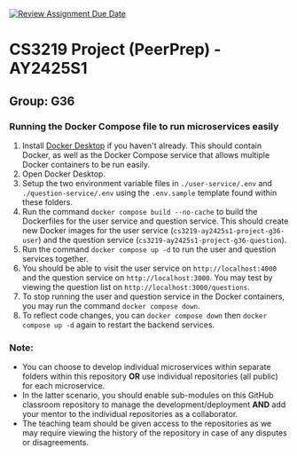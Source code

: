 [![Review Assignment Due Date](https://classroom.github.com/assets/deadline-readme-button-22041afd0340ce965d47ae6ef1cefeee28c7c493a6346c4f15d667ab976d596c.svg)](https://classroom.github.com/a/bzPrOe11)
# CS3219 Project (PeerPrep) - AY2425S1
## Group: G36

### Running the Docker Compose file to run microservices easily
1. Install [Docker Desktop](https://www.docker.com/products/docker-desktop/) if you haven't already. This should contain Docker, as well as the Docker Compose service that allows multiple Docker containers to be run easily.
2. Open Docker Desktop.
3. Setup the two environment variable files in `./user-service/.env` and `./question-service/.env` using the `.env.sample` template found within these folders.
4. Run the command `docker compose build --no-cache` to build the Dockerfiles for the user service and question service. This should create new Docker images for the user service (`cs3219-ay2425s1-project-g36-user`) and the question service (`cs3219-ay2425s1-project-g36-question`).
5. Run the command `docker compose up -d` to run the user and question services together.
6. You should be able to visit the user service on `http://localhost:4000` and the question service on `http://localhost:3000`. You may test by viewing the question list on `http://localhost:3000/questions`.
7. To stop running the user and question service in the Docker containers, you may run the command `docker compose down`.
8. To reflect code changes, you can `docker compose down` then `docker compose up -d` again to restart the backend services.

### Note: 
- You can choose to develop individual microservices within separate folders within this repository **OR** use individual repositories (all public) for each microservice. 
- In the latter scenario, you should enable sub-modules on this GitHub classroom repository to manage the development/deployment **AND** add your mentor to the individual repositories as a collaborator. 
- The teaching team should be given access to the repositories as we may require viewing the history of the repository in case of any disputes or disagreements. 
